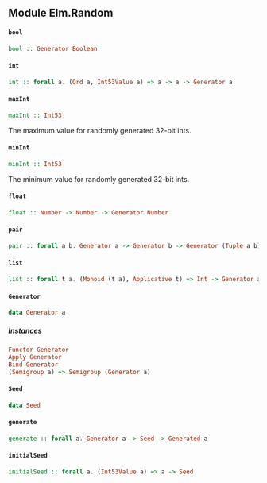 ## Module Elm.Random

#### `bool`

``` purescript
bool :: Generator Boolean
```

#### `int`

``` purescript
int :: forall a. (Ord a, Int53Value a) => a -> a -> Generator a
```

#### `maxInt`

``` purescript
maxInt :: Int53
```

The maximum value for randomly generated 32-bit ints. 

#### `minInt`

``` purescript
minInt :: Int53
```

The minimum value for randomly generated 32-bit ints. 

#### `float`

``` purescript
float :: Number -> Number -> Generator Number
```

#### `pair`

``` purescript
pair :: forall a b. Generator a -> Generator b -> Generator (Tuple a b)
```

#### `list`

``` purescript
list :: forall t a. (Monoid (t a), Applicative t) => Int -> Generator a -> Generator (t a)
```

#### `Generator`

``` purescript
data Generator a
```

##### Instances
``` purescript
Functor Generator
Apply Generator
Bind Generator
(Semigroup a) => Semigroup (Generator a)
```

#### `Seed`

``` purescript
data Seed
```

#### `generate`

``` purescript
generate :: forall a. Generator a -> Seed -> Generated a
```

#### `initialSeed`

``` purescript
initialSeed :: forall a. (Int53Value a) => a -> Seed
```


